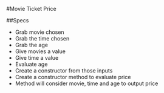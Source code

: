 #Movie Ticket Price

##Specs
  * Grab movie chosen
  * Grab the time chosen
  * Grab the age
  * Give movies a value
  * Give time a value
  * Evaluate age
  * Create a constructor from those inputs
  * Create a constructor method to evaluate price
  * Method will consider movie, time and age to output price
